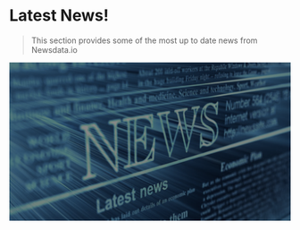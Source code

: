 # Latest News!
> This section provides some of the most up to date news from Newsdata.io

![latest news](resources/images/latestnews.png)
